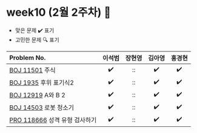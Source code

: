
# week10 (2월 2주차) :pencil:

- 맞은 문제 :heavy_check_mark: 표기
- 고민한 문제 :mag: 표기


| Problem No.                                                                                |       이석범       | 장현영 |       김아영       | 홍경현 |
|:-------------------------------------------------------------------------------------------| :----------------: | :----:  | :----------------:|:---:|
| [BOJ 11501](https://www.acmicpc.net/problem/11501) 주식                                      | :heavy_check_mark: |   ::    | :heavy_check_mark: | :heavy_check_mark:  |
| [BOJ 1935](https://www.acmicpc.net/problem/1935) 후위 표기식2                                   | :heavy_check_mark: |   ::   | :heavy_check_mark: | :heavy_check_mark:  |
| [BOJ 12919](https://www.acmicpc.net/problem/12919) A와 B 2                                  | :heavy_check_mark: |   ::   | :heavy_check_mark: | :heavy_check_mark:  |
| [BOJ 14503](https://www.acmicpc.net/problem/14503) 로봇 청소기                                  | :heavy_check_mark: |   ::  | :heavy_check_mark: | :heavy_check_mark:  |
| [PRO 118666](https://school.programmers.co.kr/learn/courses/30/lessons/118666 ) 성격 유형 검사하기 | :heavy_check_mark: | :: |       :heavy_check_mark:        | :heavy_check_mark:  |
